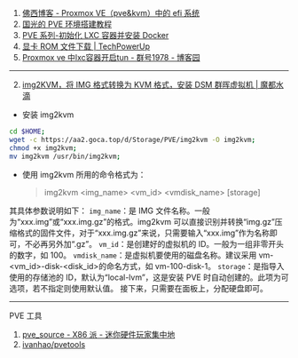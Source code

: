 1. [佛西博客 - Proxmox VE（pve&kvm）中的 efi 系统](https://foxi.buduanwang.vip/virtualization/pve/509.html/)
2. [国光的 PVE 环境搭建教程](https://pve.sqlsec.com/)
3. [PVE 系列-初始化 LXC 容器并安装 Docker](https://gvnote.com/p/pve-lxc-setup-and-docker-install)
4. [显卡 ROM 文件下载 | TechPowerUp](https://www.techpowerup.com/vgabios/)
5. [Proxmox ve 中lxc容器开启tun - 群号1978 - 博客园](https://www.cnblogs.com/lynetwork/articles/17271495.html)

---

2. [img2KVM，将 IMG 格式转换为 KVM 格式，安装 DSM 群晖虚拟机 | 魔都水滴](https://blog.margrop.net/post/img2kvm-convert-img-format-file-to-kvm/)

- 安装 img2kvm

```bash
cd $HOME;
wget -c https://aa2.goca.top/d/Storage/PVE/img2kvm -O img2kvm;
chmod +x img2kvm;
mv img2kvm /usr/bin/img2kvm;
```

- 使用 img2kvm
  所用的命令格式为：
  > img2kvm <img_name> <vm_id> <vmdisk_name> [storage]

其具体参数说明如下：
`img_name`：是 IMG 文件名称。一般为“xxx.img”或“xxx.img.gz”的格式。img2kvm 可以直接识别并转换“img.gz”压缩格式的固件文件，对于“xxx.img.gz”来说，只需要输入“xxx.img”作为名称即可，不必再另外加“.gz”。
`vm_id`：是创建好的虚拟机的 ID。一般为一组非零开头的数字，如 100。
`vmdisk_name`：是虚拟机要使用的磁盘名称。建议采用 vm-<vm_id>-disk-<disk_id>的命名方式，如 vm-100-disk-1。
`storage`：是指导入使用的存储池的 ID，默认为“local-lvm”，这是安装 PVE 时自动创建的。此项为可选项，若不指定则使用默认值。
接下来，只需要在面板上，分配硬盘即可。

---

PVE 工具

1. [pve_source - X86 派 - 迷你硬件玩家集中地](https://bbs.x86pi.cn/thread?topicId=20)
2. [ivanhao/pvetools](https://github.com/ivanhao/pvetools)
